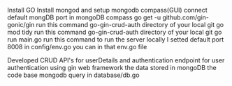 Install GO 
Install mongod and setup mongodb compass(GUI)
connect default mongDB port in mongoDB compass
go get -u github.com/gin-gonic/gin run this command go-gin-crud-auth directory of your local git
go mod tidy run this command go-gin-crud-auth directory of your local git
go run main.go run this command to run the server locally
I setted default port 8008 in config/env.go you can in that env.go file


Developed CRUD API's for userDetails and authentication endpoint for user authentication using gin web framework
the data stored in mongoDB the code base mongodb query in database/db.go


